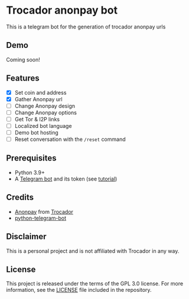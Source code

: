 # Trocador anonpay bot

This is a telegram bot for the generation of trocador anonpay urls

## Demo

Coming soon!

## Features

* [X] Set coin and address
* [X] Gather Anonpay url
* [ ] Change Anonpay design
* [ ] Change Anonpay options
* [ ] Get Tor & I2P links
* [ ] Localized bot language
* [ ] Demo bot hosting
* [ ] Reset conversation with the `/reset` command

## Prerequisites

- Python 3.9+
- A [Telegram bot](https://core.telegram.org/bots#6-botfather) and its token (see [tutorial](https://core.telegram.org/bots/tutorial#obtain-your-bot-token))

## Credits

- [Anonpay](https://trocador.app/en/anonpay/) from [Trocador](https://trocador.app/en/)
- [python-telegram-bot](https://python-telegram-bot.org)

## Disclaimer

This is a personal project and is not affiliated with Trocador in any way.

## License

This project is released under the terms of the GPL 3.0 license. For more information, see the [LICENSE](LICENSE) file included in the repository.
